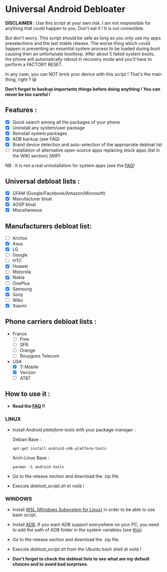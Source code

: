 # Universal Android Debloater

**DISCLAIMER** : Use this script at your own risk. I am not responsible for anything that could happen to you. Don't eat it ! It is not comestible.

But don't worry. This script *should* be safe as long as you only use my apps preselections and the last stable release. The worse thing which could happen is preventing an essential system process to be loaded during boot causing then an unfortunate bootloop. After about 5 failed system boots, the phone will automatically reboot in recovery mode and you'll have to perform a FACTORY RESET. 

In any case, you can NOT brick your device with this script ! That's the main thing, right ? :smiley:

**Don't forget to backup importants things before doing anything ! You can never be too careful !**

## Features :
* [X] Quick search among all the packages of your phone
* [X] Uninstall any system/user package
* [X] Reinstall system packages
* [X] ADB backup (see FAQ)
* [X] Brand device detection and auto-selection of the appropriate debloat list
* [ ] Installation of alternative open-source apps replacing stock apps (list in the WIKI section) (WIP)

NB : It is not a real uninstallation for system apps (see the [FAQ](https://gitlab.com/W1nst0n/universal-android-debloater/-/wikis/FAQ))

## Universal debloat lists :
* [X] GFAM (Google/Facebook/Amazon/Microsoft)
* [X] Manufacturer bloat
* [X] AOSP bloat
* [X] Miscellaneous

## Manufacturers debloat list:
* [ ] Archos
* [X] Asus
* [X] LG
* [ ] Google
* [ ] HTC
* [X] Huawei
* [ ] Motorola
* [X] Nokia
* [ ] OnePlus	
* [X] Samsung
* [X] Sony
* [ ] Wiko
* [X] Xiaomi

## Phone carriers debloat lists : 
 - France 
	* [ ] Free 
	* [ ] SFR
	* [ ] Orange
	* [ ] Bouygues Telecom
- USA
	* [X] T-Mobile 
	* [X] Verizon 
	* [ ] AT&T

## How to use it :
- **Read the [FAQ](https://gitlab.com/W1nst0n/universal-android-debloater/-/wikis/FAQ) !!**

### LINUX
- Install *Android plateform tools* with your package manager :

 	Debian Base : 
 	```console
 	apt-get install android-sdk-platform-tools
 	```
 	Arch-Linux Base :
 	```console
 	pacman -S android-tools
 	```
- Go to the release section and download the .zip file.
- Execute *debloat_script.sh* et voilà !

### WINDOWS
- Install [WSL (Windows Subsystem for Linux)](https://itsfoss.com/install-bash-on-windows/) in order to be able to use bash script.

- Install [ADB](https://dl.google.com/android/repository/platform-tools-latest-windows.zip). If you want ADB support everywhere on your PC, you need to add the path of ADB folder in the system variables (see [this](https://www.xda-developers.com/adb-fastboot-any-directory-windows-linux/)).

- Go to the release section and download the .zip file.

- Execute *debloat_script.sh* from the Ubuntu bash shell et voilà !


- **Don't forget to check the debloat lists to see what are my default choices and to avoid bad surprises.**

